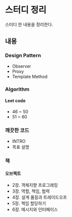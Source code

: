 # 스터디 정리
스터디 한 내용을 정리한다.
## 내용
### Design Pattern
* Observer
* Proxy
* Template Method
### Algorithm
#### Leet code
* 46 ~ 50
* 51 ~ 60
### 깨끗한 코드
* INTRO
* 목표 설명
### 책
#### 오브젝트
* 2장. 객체지향 프로그래밍
* 3장. 역할, 책임, 협력
* 4장. 설계 품질과 트레이드오프
* 5장. 책임 할당하기
* 6장. 메시지와 인터페이스